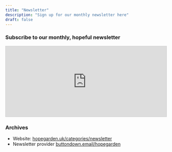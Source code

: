 ```yaml
---
title: "Newsletter"
description: "Sign up for our monthly newsletter here"
draft: false
---
```


### Subscribe to our monthly, hopeful newsletter

<iframe
    scrolling="no"
    style="width:100%!important;height:220px;border:1px #ccc solid !important"
    src="https://buttondown.email/hopegarden?as_embed=true"
></iframe>

### Archives

* Website: [hopegarden.uk/categories/newsletter](/categories/newsletter) 
* Newsletter provider [buttondown.email/hopegarden](https://buttondown.email/hopegarden)


